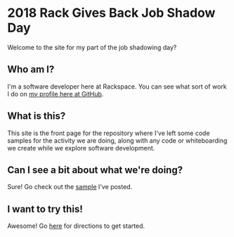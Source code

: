 # 2018 Rack Gives Back Job Shadow Day

Welcome to the site for my part of the job shadowing day?

## Who am I?

I'm a software developer here at Rackspace. You can see what sort of work I do
on [my profile here at GitHub](https://github.com/nimbinatus/).

## What is this?

This site is the front page for the repository where I've left some code
samples for the activity we are doing, along with any code or whiteboarding we
create while we explore software development.

## Can I see a bit about what we're doing?

Sure! Go check out the [sample](samples.md) I've posted.

## I want to try this!

Awesome! Go [here](get-started.md) for directions to get started.
